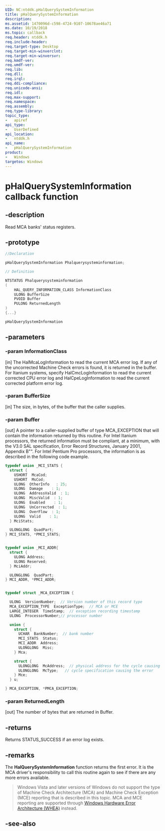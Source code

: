 ```yaml
---
UID: NC:ntddk.pHalQuerySystemInformation
title: pHalQuerySystemInformation
description: 
ms.assetid: 1470096d-c598-4724-9107-10678ae46a71
ms.date: 10/19/2018
ms.topic: callback
req.header: ntddk.h
req.include-header:
req.target-type: Desktop
req.target-min-winverclnt:
req.target-min-winversvr:
req.kmdf-ver:
req.umdf-ver:
req.lib:
req.dll:
req.irql: 
req.ddi-compliance:
req.unicode-ansi:
req.idl:
req.max-support:
req.namespace:
req.assembly:
req.type-library: 
topic_type: 
-	apiref
api_type: 
-	UserDefined
api_location: 
-	ntddk.h
api_name: 
-	pHalQuerySystemInformation
product:
-	Windows
targetos: Windows
---
```


# pHalQuerySystemInformation callback function

## -description

Read MCA banks' status registers. 

## -prototype

```cpp
//Declaration

pHalQuerySystemInformation Phalquerysysteminformation; 

// Definition

NTSTATUS Phalquerysysteminformation 
(
	HAL_QUERY_INFORMATION_CLASS InformationClass
	ULONG BufferSize
	PVOID Buffer
	PULONG ReturnedLength
)
{...}

pHalQuerySystemInformation 


```

## -parameters

### -param InformationClass
[in] The HalMcaLogInformation to read the current MCA error log. If any of the uncorrected Machine Check errors is found, it is returned in the buffer. For Itanium systems, specify HalCmcLogInformation to read the current corrected CPU error log and HalCpeLogInformation to read the current corrected platform error log.
### -param BufferSize
[in] The size, in bytes, of the buffer that the caller supplies.
### -param Buffer
[out] A pointer to a caller-supplied buffer of type MCA_EXCEPTION that will contain the information returned by this routine. For Intel Itanium processors, the returned information must be compliant, at a minimum, with the V3.0 SAL specification, Error Record Structures, January 2001, Appendix B"". For Intel Pentium Pro processors, the information is as described in the following code example.
```cpp
typedef union _MCI_STATS {
  struct {
    USHORT  McaCod;
    USHORT  MsCod;
    ULONG  OtherInfo   : 25;
    ULONG  Damage    : 1;
    ULONG  AddressValid  : 1;
    ULONG  MiscValid  : 1;
    ULONG  Enabled    : 1;
    ULONG  UnCorrected  : 1;
    ULONG  OverFlow  : 1;
    ULONG  Valid    : 1;
  } MciStats;

  ULONGLONG  QuadPart;
} MCI_STATS, *PMCI_STATS;


typedef union _MCI_ADDR{
  struct {
    ULONG Address;
    ULONG Reserved;
  } MciAddr;

  ULONGLONG  QuadPart;
} MCI_ADDR, *PMCI_ADDR;


typedef struct _MCA_EXCEPTION {

  ULONG  VersionNumber;  // Version number of this record type
  MCA_EXCEPTION_TYPE  ExceptionType;  // MCA or MCE
  LARGE_INTEGER  TimeStamp;  // exception recording timestamp
  ULONG  ProcessorNumber;// processor number

  union {
    struct {
      UCHAR  BankNumber;  // bank number
      MCI_STATS  Status;  
      MCI_ADDR  Address;
      ULONGLONG  Misc;
    } Mca;

    struct {
      ULONGLONG  McAddress;  // physical address for the cycle causing the error
      ULONGLONG  McType;   // cycle specification causing the error
    } Mce;
  } u;

} MCA_EXCEPTION, *PMCA_EXCEPTION;
```

### -param ReturnedLength
[out] The number of bytes that are returned in Buffer.


## -returns

Returns STATUS_SUCCESS if an error log exists.

## -remarks

The **HalQuerySystemInformation** function returns the first error. It is the MCA driver's responsibility to call this routine again to see if there are any more errors available.
>Windows Vista and later versions of Windows do not support the type of Machine Check Architecture (MCA) and Machine Check Exception (MCE) reporting that is described in this topic. MCA and MCE reporting are supported through [Windows Hardware Error Architecture (WHEA)](https://msdn.microsoft.com/library/Ff559509) instead.


## -see-also
